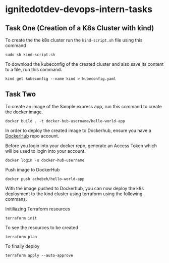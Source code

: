 # ignitedotdev-devops-intern-tasks

## Task One (Creation of a K8s Cluster with kind)

To create the the k8s cluster run the ```kind-script.sh``` file using this command

```sudo sh kind-script.sh```

To download the kubeconfig of the created cluster and also save its content to a file, run this command.

```kind get kubeconfig --name kind > kubeconfig.yaml```

## Task Two

To create an image of the Sample express app, run this command to create the docker image.

```docker build . -t docker-hub-username/hello-world-app```

In order to deploy the created image to Dockerhub, ensure you have a [DockerHub](https://hub.docker.com/signup) repo account.

Before you login into your docker repo, generate an Access Token which will be used to login into your account.

```docker login -u docker-hub-username```

Push image to DockerHub

```docker push achebeh/hello-world-app```

With the image pushed to Dockerhub, you can now deploy the k8s deployment to the kind cluster using terraform using the following commans.

Initiliazing Terraform resources

```terraform init```

To see the resources to be created

```terraform plan```

To finally deploy

```terraform apply --auto-approve```


